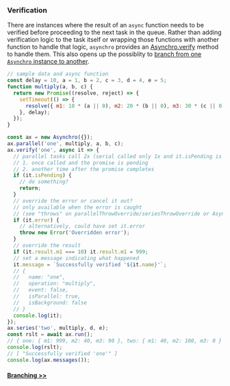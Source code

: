 ### Verification
There are instances where the result of an `async` function needs to be verified before proceeding to the next task in the queue. Rather than adding verification logic to the task itself or wrapping those functions with another function to handle that logic, `asynchro` provides an [Asynchro.verify](Asynchro.html#verify) method to handle them. This also opens up the possiblity to [branch from one `Asynchro` instance to another](tutorial-3-branches.html).
```js
// sample data and async function
const delay = 10, a = 1, b = 2, c = 3, d = 4, e = 5;
function multiply(a, b, c) {
  return new Promise((resolve, reject) => {
    setTimeout(() => {
      resolve({ m1: 10 * (a || 0), m2: 20 * (b || 0), m3: 30 * (c || 0) });
    }, delay);
  });
}

const ax = new Asynchro({});
ax.parallel('one', multiply, a, b, c);
ax.verify('one', async it => {
  // parallel tasks call 2x (serial called only 1x and it.isPending is always false)
  // 1. once called and the promise is pending
  // 2. another time after the promise completes
  if (it.isPending) {
    // do something?
    return;
  }
  // override the error or cancel it out?
  // only available when the error is caught
  // (see "throws" on parallelThrowOverride/seriesThrowOverride or Asynchro constructor)
  if (it.error) {
    // alternatively, could have set it.error
    throw new Error('Overridden error'); 
  }
  // override the result
  if (it.result.m1 === 10) it.result.m1 = 999;
  // set a message indicating what happened
  it.message = `Successfully verified '${it.name}'`;
  // {
  //   name: "one",
  //   operation: "multiply",
  //   event: false,
  //   isParallel: true,
  //   isBackground: false
  // }
  console.log(it);
});
ax.series('two', multiply, d, e);
const rslt = await ax.run();
// { one: { m1: 999, m2: 40, m3: 90 }, two: { m1: 40, m2: 100, m3: 0 } }
console.log(rslt);
// [ "Successfully verified 'one'" ]
console.log(ax.messages());
```

#### [Branching >>](tutorial-3-branches.html)